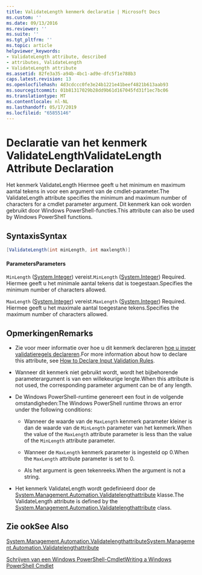 ```yaml
---
title: ValidateLength kenmerk declaratie | Microsoft Docs
ms.custom: ''
ms.date: 09/13/2016
ms.reviewer: ''
ms.suite: ''
ms.tgt_pltfrm: ''
ms.topic: article
helpviewer_keywords:
- ValidateLength attribute, described
- attributes, ValidateLength
- ValidateLength attribute
ms.assetid: 82fe3a35-a94b-4bc1-ad9e-dfc5f1e788b3
caps.latest.revision: 13
ms.openlocfilehash: 4d3cdccc0fe3e24b1221e41beef4821b613aab93
ms.sourcegitcommit: 01b81317029b28dd9b61d167045fd31f1ec7bc06
ms.translationtype: MT
ms.contentlocale: nl-NL
ms.lasthandoff: 05/17/2019
ms.locfileid: "65855146"
---
```

# <a name="validatelength-attribute-declaration"></a><span data-ttu-id="ab299-102">Declaratie van het kenmerk ValidateLength</span><span class="sxs-lookup"><span data-stu-id="ab299-102">ValidateLength Attribute Declaration</span></span>

<span data-ttu-id="ab299-103">Het kenmerk ValidateLength Hiermee geeft u het minimum en maximum aantal tekens in voor een argument van de cmdlet-parameter.</span><span class="sxs-lookup"><span data-stu-id="ab299-103">The ValidateLength attribute specifies the minimum and maximum number of characters for a cmdlet parameter argument.</span></span> <span data-ttu-id="ab299-104">Dit kenmerk kan ook worden gebruikt door Windows PowerShell-functies.</span><span class="sxs-lookup"><span data-stu-id="ab299-104">This attribute can also be used by Windows PowerShell functions.</span></span>

## <a name="syntax"></a><span data-ttu-id="ab299-105">Syntaxis</span><span class="sxs-lookup"><span data-stu-id="ab299-105">Syntax</span></span>

```csharp
[ValidateLength(int minLength, int maxlength)]
```

#### <a name="parameters"></a><span data-ttu-id="ab299-106">Parameters</span><span class="sxs-lookup"><span data-stu-id="ab299-106">Parameters</span></span>

<span data-ttu-id="ab299-107">`MinLength` ([System.Integer](/dotnet/api/System.Integer)) vereist.</span><span class="sxs-lookup"><span data-stu-id="ab299-107">`MinLength` ([System.Integer](/dotnet/api/System.Integer)) Required.</span></span> <span data-ttu-id="ab299-108">Hiermee geeft u het minimale aantal tekens dat is toegestaan.</span><span class="sxs-lookup"><span data-stu-id="ab299-108">Specifies the minimum number of characters allowed.</span></span>

<span data-ttu-id="ab299-109">`MaxLength` ([System.Integer](/dotnet/api/System.Integer)) vereist.</span><span class="sxs-lookup"><span data-stu-id="ab299-109">`MaxLength` ([System.Integer](/dotnet/api/System.Integer)) Required.</span></span> <span data-ttu-id="ab299-110">Hiermee geeft u het maximale aantal toegestane tekens.</span><span class="sxs-lookup"><span data-stu-id="ab299-110">Specifies the maximum number of characters allowed.</span></span>

## <a name="remarks"></a><span data-ttu-id="ab299-111">Opmerkingen</span><span class="sxs-lookup"><span data-stu-id="ab299-111">Remarks</span></span>

- <span data-ttu-id="ab299-112">Zie voor meer informatie over hoe u dit kenmerk declareren [hoe u invoer validatieregels declareren](./how-to-validate-parameter-input.md).</span><span class="sxs-lookup"><span data-stu-id="ab299-112">For more information about how to declare this attribute, see [How to Declare Input Validation Rules](./how-to-validate-parameter-input.md).</span></span>

- <span data-ttu-id="ab299-113">Wanneer dit kenmerk niet gebruikt wordt, wordt het bijbehorende parameterargument is van een willekeurige lengte.</span><span class="sxs-lookup"><span data-stu-id="ab299-113">When this attribute is not used, the corresponding parameter argument can be of any length.</span></span>

- <span data-ttu-id="ab299-114">De Windows PowerShell-runtime genereert een fout in de volgende omstandigheden:</span><span class="sxs-lookup"><span data-stu-id="ab299-114">The Windows PowerShell runtime throws an error under the following conditions:</span></span>

    - <span data-ttu-id="ab299-115">Wanneer de waarde van de `MaxLength` kenmerk parameter kleiner is dan de waarde van de `MinLength` parameter van het kenmerk.</span><span class="sxs-lookup"><span data-stu-id="ab299-115">When the value of the `MaxLength` attribute parameter is less than the value of the `MinLength` attribute parameter.</span></span>

    - <span data-ttu-id="ab299-116">Wanneer de `MaxLength` kenmerk parameter is ingesteld op 0.</span><span class="sxs-lookup"><span data-stu-id="ab299-116">When the `MaxLength` attribute parameter is set to 0.</span></span>

    - <span data-ttu-id="ab299-117">Als het argument is geen tekenreeks.</span><span class="sxs-lookup"><span data-stu-id="ab299-117">When the argument is not a string.</span></span>

- <span data-ttu-id="ab299-118">Het kenmerk ValidateLength wordt gedefinieerd door de [System.Management.Automation.Validatelengthattribute](/dotnet/api/System.Management.Automation.ValidateLengthAttribute) klasse.</span><span class="sxs-lookup"><span data-stu-id="ab299-118">The ValidateLength attribute is defined by the [System.Management.Automation.Validatelengthattribute](/dotnet/api/System.Management.Automation.ValidateLengthAttribute) class.</span></span>

## <a name="see-also"></a><span data-ttu-id="ab299-119">Zie ook</span><span class="sxs-lookup"><span data-stu-id="ab299-119">See Also</span></span>

[<span data-ttu-id="ab299-120">System.Management.Automation.Validatelengthattribute</span><span class="sxs-lookup"><span data-stu-id="ab299-120">System.Management.Automation.Validatelengthattribute</span></span>](/dotnet/api/System.Management.Automation.ValidateLengthAttribute)

[<span data-ttu-id="ab299-121">Schrijven van een Windows PowerShell-Cmdlet</span><span class="sxs-lookup"><span data-stu-id="ab299-121">Writing a Windows PowerShell Cmdlet</span></span>](./writing-a-windows-powershell-cmdlet.md)
